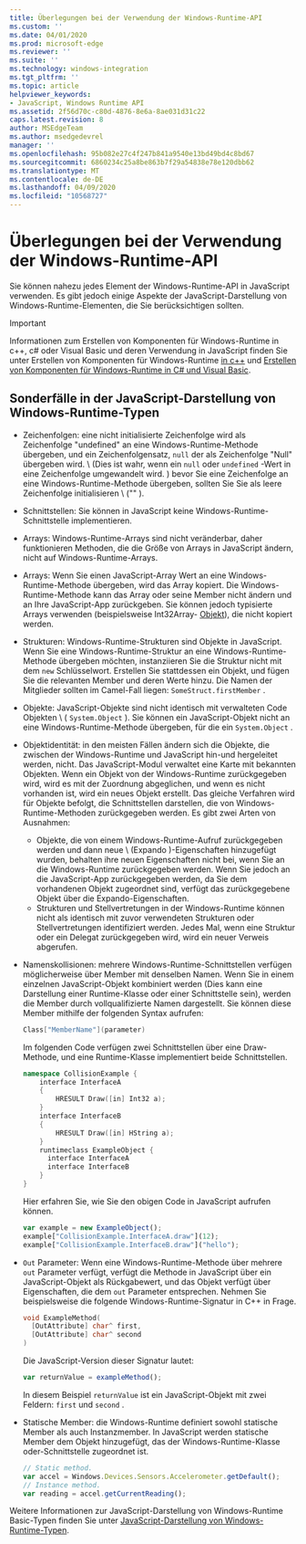 ```yaml
---
title: Überlegungen bei der Verwendung der Windows-Runtime-API
ms.custom: ''
ms.date: 04/01/2020
ms.prod: microsoft-edge
ms.reviewer: ''
ms.suite: ''
ms.technology: windows-integration
ms.tgt_pltfrm: ''
ms.topic: article
helpviewer_keywords:
- JavaScript, Windows Runtime API
ms.assetid: 2f56d70c-c80d-4876-8e6a-8ae031d31c22
caps.latest.revision: 8
author: MSEdgeTeam
ms.author: msedgedevrel
manager: ''
ms.openlocfilehash: 95b082e27c4f247b841a9540e13bd49bd4c8bd67
ms.sourcegitcommit: 6860234c25a8be863b7f29a54838e78e120dbb62
ms.translationtype: MT
ms.contentlocale: de-DE
ms.lasthandoff: 04/09/2020
ms.locfileid: "10568727"
---
```

# Überlegungen bei der Verwendung der Windows-Runtime-API  

Sie können nahezu jedes Element der Windows-Runtime-API in JavaScript verwenden.  Es gibt jedoch einige Aspekte der JavaScript-Darstellung von Windows-Runtime-Elementen, die Sie berücksichtigen sollten.  

> [!IMPORTANT]
> Informationen zum Erstellen von Komponenten für Windows-Runtime in c++, c# oder Visual Basic und deren Verwendung in JavaScript finden Sie unter Erstellen von Komponenten für Windows-Runtime [in c++][WindowsUwpComponentsCreatingCpp] und [Erstellen von Komponenten für Windows-Runtime in C# und Visual Basic][WindowsUwpComponentsCreatingCsharpVb].  

## Sonderfälle in der JavaScript-Darstellung von Windows-Runtime-Typen  

*   Zeichenfolgen: eine nicht initialisierte Zeichenfolge wird als Zeichenfolge "undefined" an eine Windows-Runtime-Methode übergeben, und ein Zeichenfolgensatz, `null` der als Zeichenfolge "Null" übergeben wird.  \ (Dies ist wahr, wenn ein `null` oder `undefined` -Wert in eine Zeichenfolge umgewandelt wird. \) bevor Sie eine Zeichenfolge an eine Windows-Runtime-Methode übergeben, sollten Sie Sie als leere Zeichenfolge initialisieren \ ("" \).  
*   Schnittstellen: Sie können in JavaScript keine Windows-Runtime-Schnittstelle implementieren.  
*   Arrays: Windows-Runtime-Arrays sind nicht veränderbar, daher funktionieren Methoden, die die Größe von Arrays in JavaScript ändern, nicht auf Windows-Runtime-Arrays.  
*   Arrays: Wenn Sie einen JavaScript-Array Wert an eine Windows-Runtime-Methode übergeben, wird das Array kopiert.  Die Windows-Runtime-Methode kann das Array oder seine Member nicht ändern und an Ihre JavaScript-App zurückgeben.  Sie können jedoch typisierte Arrays verwenden (beispielsweise Int32Array- [Objekt][MDNInt32array]\), die nicht kopiert werden.  
*   Strukturen: Windows-Runtime-Strukturen sind Objekte in JavaScript.  Wenn Sie eine Windows-Runtime-Struktur an eine Windows-Runtime-Methode übergeben möchten, instanziieren Sie die Struktur nicht mit dem `new` Schlüsselwort.  Erstellen Sie stattdessen ein Objekt, und fügen Sie die relevanten Member und deren Werte hinzu.  Die Namen der Mitglieder sollten im Camel-Fall liegen: `SomeStruct.firstMember` .  
*   Objekte: JavaScript-Objekte sind nicht identisch mit verwalteten Code Objekten \ ( `System.Object` \).  Sie können ein JavaScript-Objekt nicht an eine Windows-Runtime-Methode übergeben, für die ein `System.Object` .  
*   Objektidentität: in den meisten Fällen ändern sich die Objekte, die zwischen der Windows-Runtime und JavaScript hin-und hergeleitet werden, nicht.  Das JavaScript-Modul verwaltet eine Karte mit bekannten Objekten.  Wenn ein Objekt von der Windows-Runtime zurückgegeben wird, wird es mit der Zuordnung abgeglichen, und wenn es nicht vorhanden ist, wird ein neues Objekt erstellt.  Das gleiche Verfahren wird für Objekte befolgt, die Schnittstellen darstellen, die von Windows-Runtime-Methoden zurückgegeben werden.  Es gibt zwei Arten von Ausnahmen:  

    *   Objekte, die von einem Windows-Runtime-Aufruf zurückgegeben werden und dann neue \ (Expando \)-Eigenschaften hinzugefügt wurden, behalten ihre neuen Eigenschaften nicht bei, wenn Sie an die Windows-Runtime zurückgegeben werden.  Wenn Sie jedoch an die JavaScript-App zurückgegeben werden, da Sie dem vorhandenen Objekt zugeordnet sind, verfügt das zurückgegebene Objekt über die Expando-Eigenschaften.  
    *   Strukturen und Stellvertretungen in der Windows-Runtime können nicht als identisch mit zuvor verwendeten Strukturen oder Stellvertretungen identifiziert werden.  Jedes Mal, wenn eine Struktur oder ein Delegat zurückgegeben wird, wird ein neuer Verweis abgerufen.  

*   Namenskollisionen: mehrere Windows-Runtime-Schnittstellen verfügen möglicherweise über Member mit denselben Namen.  Wenn Sie in einem einzelnen JavaScript-Objekt kombiniert werden (Dies kann eine Darstellung einer Runtime-Klasse oder einer Schnittstelle sein), werden die Member durch vollqualifizierte Namen dargestellt.  Sie können diese Member mithilfe der folgenden Syntax aufrufen:  
    
    ```cpp
    Class["MemberName"](parameter)
    ```  
    
    Im folgenden Code verfügen zwei Schnittstellen über eine Draw-Methode, und eine Runtime-Klasse implementiert beide Schnittstellen.  
    
    ```cpp
    namespace CollisionExample {
        interface InterfaceA
        {
            HRESULT Draw([in] Int32 a);
        }
        interface InterfaceB
        {
            HRESULT Draw([in] HString a);
        }
        runtimeclass ExampleObject {
          interface InterfaceA
          interface InterfaceB
        }
    }
    ```  
    
    Hier erfahren Sie, wie Sie den obigen Code in JavaScript aufrufen können.  
    
    ```javascript
    var example = new ExampleObject();
    example["CollisionExample.InterfaceA.draw"](12);
    example["CollisionExample.InterfaceB.draw"]("hello");
    ```  
    
*   `Out` Parameter: Wenn eine Windows-Runtime-Methode über mehrere `out` Parameter verfügt, verfügt die Methode in JavaScript über ein JavaScript-Objekt als Rückgabewert, und das Objekt verfügt über Eigenschaften, die dem `out` Parameter entsprechen.  Nehmen Sie beispielsweise die folgende Windows-Runtime-Signatur in C++ in Frage.  
    
    ```cpp
    void ExampleMethod(
      [OutAttribute] char^ first,
      [OutAttribute] char^ second
    )
    ```  
    
    Die JavaScript-Version dieser Signatur lautet:  
    
    ```javascript
    var returnValue = exampleMethod();
    ```  
    
    In diesem Beispiel `returnValue` ist ein JavaScript-Objekt mit zwei Feldern: `first` und `second` .  
    
*   Statische Member: die Windows-Runtime definiert sowohl statische Member als auch Instanzmember.  In JavaScript werden statische Member dem Objekt hinzugefügt, das der Windows-Runtime-Klasse oder-Schnittstelle zugeordnet ist.  
    
    ```javascript
    // Static method.
    var accel = Windows.Devices.Sensors.Accelerometer.getDefault();
    // Instance method.
    var reading = accel.getCurrentReading();
    ```  
    
Weitere Informationen zur JavaScript-Darstellung von Windows-Runtime Basic-Typen finden Sie unter [JavaScript-Darstellung von Windows-Runtime-Typen][WindowsRuntimeJavascriptTypes].  

<!-- image links -->  

<!-- links -->  
 
[WindowsRuntimeJavascriptTypes]: /microsoft-edge/windows-runtime/javascript-representation-of-windows-runtime-types "JavaScript-Darstellung von Windows-Runtime-Typen"

[WindowsUwpComponentsCreatingCpp]: /windows/uwp/winrt-components/creating-windows-runtime-components-in-cpp "Komponenten für Windows-Runtime mit C++/CX"  
[WindowsUwpComponentsCreatingCsharpVb]: /windows/uwp/winrt-components/creating-windows-runtime-components-in-csharp-and-visual-basic "Komponenten für Windows-Runtime mit C# und Visual Basic"  

[MDNInt32array]: https://developer.mozilla.org/docs/Web/JavaScript/Reference/Global_Objects/Int32Array "Int32Array | MDN"  